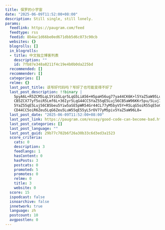 ```yaml
---
title: 保罗的小宇宙
date: "2025-06-09T11:52:00+08:00"
description: Still single, still lonely.
params:
  feedlink: https://paugram.com/feed
  feedtype: rss
  feedid: 8b4ac1d66be0ed671dbb5d6c073c90cb
  websites: {}
  blogrolls: []
  in_blogrolls:
  - title: 中文独立博客列表
    description: ""
    id: 7fb87e348a8211f4c19e4b0b0da225bd
  recommended: []
  recommender: []
  categories: []
  relme: {}
  last_post_title: 该写好代码吗？写好了也可能变得不好了
  last_post_description: !!binary |
    5pyA6L+R5ZCM5LqL5YiG5Lqr5LqG5LiA56+H5paH56ug77ya44CK6K+l5YaZ5aW95Luj56
    CB5ZCX77yf5oiR5Lmf6L+36Iyr5LqG44CC5YaZ55qE5Luj56CB5aW96KKr5pu/5Luj77yM
    5YaZ55qE5Luj56CB5beu5Yiw5aSE5pWR54Gr44CL77yM5byV5Y+R5LqG5oiR55qE5oCd6I
    CD44CC5oiR6Zeu5LqG6Zeu5LuW55qE55yL5rOV77yM5piv5YaZ5aW96L8=
  last_post_date: "2025-06-09T11:52:00+08:00"
  last_post_link: https://paugram.com/essay/good-code-can-become-bad.html
  last_post_categories: []
  last_post_language: ""
  last_post_guid: 29b77c702b6f26a30b33c6d3ed3a1523
  score_criteria:
    cats: 0
    description: 3
    feedlangs: 1
    hasContent: 0
    hasPosts: 3
    postcats: 0
    promoted: 5
    promotes: 0
    relme: 0
    title: 3
    website: 0
  score: 15
  ispodcast: false
  isnoarchive: false
  innetwork: true
  language: zh
  postcount: 10
  avgpostlen: 0
---
```

